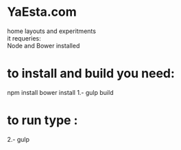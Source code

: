 # YaEsta.com
home layouts and experitments<br />
it requeries:<br />
Node and Bower installed<br />
# to install and build  you need:
npm install
bower install
1.- gulp build
# to run type :
2.- gulp
